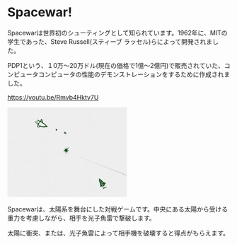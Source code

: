 # Spacewar!

Spacewarは世界初のシューティングとして知られています。1962年に、MITの学生であった、Steve Russell(スティーブ ラッセル)らによって開発されました。

PDP1という、１0万～20万ドル(現在の価格で1億～2億円)で販売されていた、コンピュータコンピュータの性能のデモンストレーションをするために作成されました。


https://youtu.be/Rmvb4Hktv7U

![](about.png)

Spacewarは、太陽系を舞台にした対戦ゲームです。中央にある太陽から受ける重力を考慮しながら、相手を光子魚雷で撃破します。

太陽に衝突、または、光子魚雷によって相手機を破壊すると得点がもらえます。
